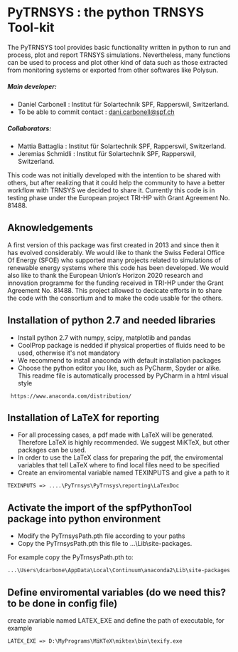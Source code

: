 
# PyTRNSYS : the python TRNSYS Tool-kit 
 
The PyTRNSYS tool provides basic functionality written in python to run and process, plot and report TRNSYS simulations.
Nevertheless, many functions can be used to process and plot other kind of data such as those extracted from monitoring systems
or exported from other softwares like Polysun.

##### Main developer: 
- Daniel Carbonell : Institut für Solartechnik SPF, Rapperswil, Switzerland.
- To be able to commit contact : dani.carbonell@spf.ch
##### Collaborators:
- Mattia Battaglia : Institut für Solartechnik SPF, Rapperswil, Switzerland.
- Jeremias Schmidli : Institut für Solartechnik SPF, Rapperswil, Switzerland.

This code was not initially developed with the intention to be shared with others, 
but after realizing that it could help the community to have a better workflow with TRNSYS 
we decided to share it. Currently this code is in testing phase under the European project 
TRI-HP with Grant Agreement No. 81488. 
 
## Aknowledgements
 
A first version of this package was first created in 2013 and since then it has evolved considerably. 
We would like to thank the Swiss Federal Office Of Energy (SFOE) 
who supported many projects related to simulations of renewable energy systems where this code has been developed. We would also like to thank the European Union’s Horizon 2020 research and innovation programme
for the funding received in TRI-HP under the Grant Agreement No.  81488. This project allowed to decicate 
efforts in to share the code with the consortium and to make the code usable for the others.  

  
## Installation of python 2.7 and needed libraries

- Install python 2.7 with numpy, scipy, matplotlib and pandas
- CoolProp package is nedded if physical properties of fluids need to be used, otherwise it's not mandatory
- We recommend to install anaconda with default installation packages
- Choose the python editor you like, such as PyCharm, Spyder or alike. This readme file is automatically processed by PyCharm
in a html visual style   

```
 https://www.anaconda.com/distribution/
```

## Installation of LaTeX for reporting
- For all processing cases, a pdf made with LaTeX will be generated.
Therefore LaTeX is highly recommended. We suggest MiKTeX, but other packages can be used.
- In order to use the LaTeX class for preparing the pdf, the enviromental variables 
  that tell LaTeX where to find local files need to  be specified
- Create an enviromental variable named TEXINPUTS and give a path to it 

```
TEXINPUTS => ....\PyTrnsys\PyTrnsys\reporting\LaTexDoc
```
 
## Activate the import of the spfPythonTool package into python environment


- Modify the PyTrnsysPath.pth file according to your paths 
- Copy the PyTrnsysPath.pth this file to ...\Lib\site-packages. 

For example copy the PyTrnsysPath.pth to: 
```
...\Users\dcarbone\AppData\Local\Continuum\anaconda2\Lib\site-packages
```

## Define enviromental variables (do we need this? to be done in config file)

create avariable named LATEX_EXE and define the path of executable, for example

``` 
LATEX_EXE => D:\MyPrograms\MiKTeX\miktex\bin\texify.exe
```


